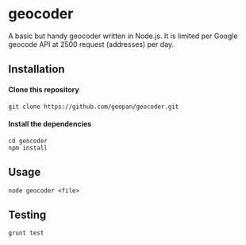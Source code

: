 geocoder
========

A basic but handy geocoder written in Node.js. 
It is limited per Google geocode API at 2500 request (addresses) per day.

## Installation

#### Clone this repository
`git clone https://github.com/geopan/geocoder.git`

#### Install the dependencies
	cd geocoder
	npm install
	
## Usage
`node geocoder <file>`

## Testing
`grunt test`